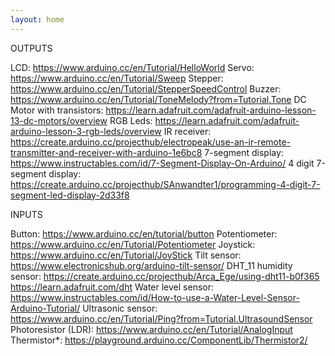 ```yaml
---
layout: home
---
```


OUTPUTS  

LCD: https://www.arduino.cc/en/Tutorial/HelloWorld
Servo: https://www.arduino.cc/en/Tutorial/Sweep
Stepper: https://www.arduino.cc/en/Tutorial/StepperSpeedControl
Buzzer: https://www.arduino.cc/en/Tutorial/ToneMelody?from=Tutorial.Tone
DC Motor with transistors: https://learn.adafruit.com/adafruit-arduino-lesson-13-dc-motors/overview
RGB Leds: https://learn.adafruit.com/adafruit-arduino-lesson-3-rgb-leds/overview
IR receiver: https://create.arduino.cc/projecthub/electropeak/use-an-ir-remote-transmitter-and-receiver-with-arduino-1e6bc8
7-segment display: https://www.instructables.com/id/7-Segment-Display-On-Arduino/
4 digit 7-segment display: https://create.arduino.cc/projecthub/SAnwandter1/programming-4-digit-7-segment-led-display-2d33f8



INPUTS  

Button: https://www.arduino.cc/en/tutorial/button
Potentiometer: https://www.arduino.cc/en/Tutorial/Potentiometer
Joystick: https://www.arduino.cc/en/Tutorial/JoyStick
Tilt sensor: https://www.electronicshub.org/arduino-tilt-sensor/
DHT_11 humidity sensor: https://create.arduino.cc/projecthub/Arca_Ege/using-dht11-b0f365 https://learn.adafruit.com/dht
Water level sensor: https://www.instructables.com/id/How-to-use-a-Water-Level-Sensor-Arduino-Tutorial/
Ultrasonic sensor: https://www.arduino.cc/en/Tutorial/Ping?from=Tutorial.UltrasoundSensor
Photoresistor (LDR): https://www.arduino.cc/en/Tutorial/AnalogInput
Thermistor*: https://playground.arduino.cc/ComponentLib/Thermistor2/
